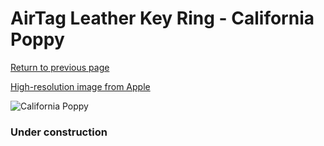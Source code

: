 # AirTag Leather Key Ring - California Poppy

[Return to previous page](/airtag)

[High-resolution image from Apple](https://store.storeimages.cdn-apple.com/8756/as-images.apple.com/is/MM083?wid=4500&hei=4500&fmt=png)

<div style="width: 384px"><img src="/everyphone/MM083.png" alt="California Poppy"></div>

### Under construction
